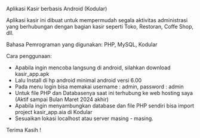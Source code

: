 Aplikasi Kasir berbasis Android (Kodular)

Aplikasi kasir ini dibuat untuk mempermudah segala aktivitas administrasi yang berhubungan dengan bagian kasir seperti Toko, Restoran, Coffe Shop, dll.

Bahasa Pemrograman yang digunakan: PHP, MySQL, Kodular

Cara penggunaan:
- Apabila ingin mencoba langsung di android, silahkan download kasir_app.apk
- Lalu Install di hp android minimal android versi 6.00
- Pada menu login bisa memakai username : admin, password : admin
- Untuk file PHP dan Databasenya saat ini terhubung ke web hosting saya (Aktif sampai Bulan Maret 2024 akhir)
- Apabila ingin menyambungkan database dan file PHP sendiri bisa import project kasir_app.aia di Kodular
- Sesuaikan lokasi localhost atau server masing - masing.
   
Terima Kasih !
